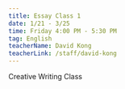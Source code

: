 ```yaml
---
title: Essay Class 1
date: 1/21 - 3/25
time: Friday 4:00 PM - 5:30 PM
tag: English
teacherName: David Kong
teacherLink: /staff/david-kong
---
```

Creative Writing Class
